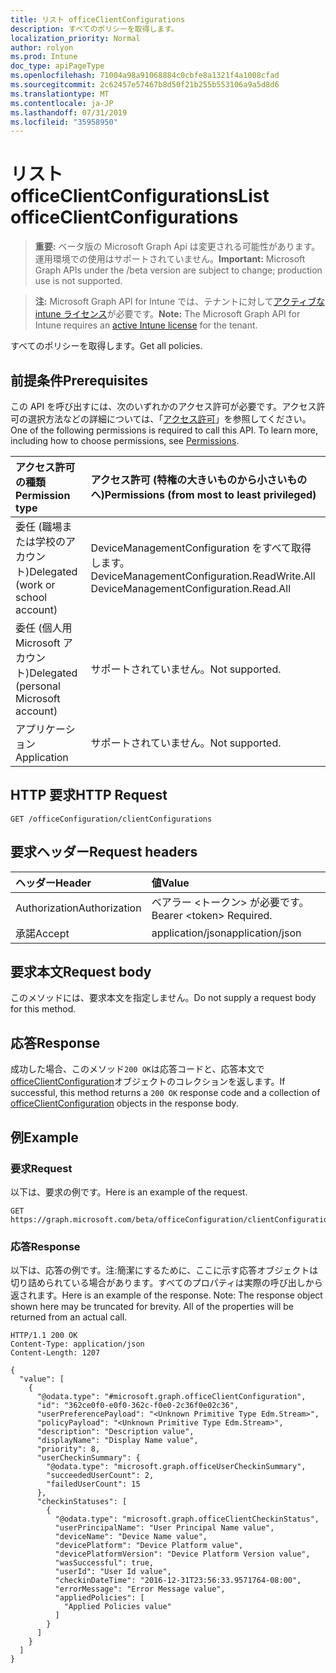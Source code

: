 ```yaml
---
title: リスト officeClientConfigurations
description: すべてのポリシーを取得します。
localization_priority: Normal
author: rolyon
ms.prod: Intune
doc_type: apiPageType
ms.openlocfilehash: 71004a98a91068884c0cbfe8a1321f4a1008cfad
ms.sourcegitcommit: 2c62457e57467b8d50f21b255b553106a9a5d8d6
ms.translationtype: MT
ms.contentlocale: ja-JP
ms.lasthandoff: 07/31/2019
ms.locfileid: "35958950"
---
```

# <a name="list-officeclientconfigurations"></a><span data-ttu-id="6543e-103">リスト officeClientConfigurations</span><span class="sxs-lookup"><span data-stu-id="6543e-103">List officeClientConfigurations</span></span>

> <span data-ttu-id="6543e-104">**重要:** ベータ版の Microsoft Graph Api は変更される可能性があります。運用環境での使用はサポートされていません。</span><span class="sxs-lookup"><span data-stu-id="6543e-104">**Important:** Microsoft Graph APIs under the /beta version are subject to change; production use is not supported.</span></span>

> <span data-ttu-id="6543e-105">**注:** Microsoft Graph API for Intune では、テナントに対して[アクティブな intune ライセンス](https://go.microsoft.com/fwlink/?linkid=839381)が必要です。</span><span class="sxs-lookup"><span data-stu-id="6543e-105">**Note:** The Microsoft Graph API for Intune requires an [active Intune license](https://go.microsoft.com/fwlink/?linkid=839381) for the tenant.</span></span>

<span data-ttu-id="6543e-106">すべてのポリシーを取得します。</span><span class="sxs-lookup"><span data-stu-id="6543e-106">Get all policies.</span></span>

## <a name="prerequisites"></a><span data-ttu-id="6543e-107">前提条件</span><span class="sxs-lookup"><span data-stu-id="6543e-107">Prerequisites</span></span>
<span data-ttu-id="6543e-p101">この API を呼び出すには、次のいずれかのアクセス許可が必要です。アクセス許可の選択方法などの詳細については、「[アクセス許可](/graph/permissions-reference)」を参照してください。</span><span class="sxs-lookup"><span data-stu-id="6543e-p101">One of the following permissions is required to call this API. To learn more, including how to choose permissions, see [Permissions](/graph/permissions-reference).</span></span>

|<span data-ttu-id="6543e-110">アクセス許可の種類</span><span class="sxs-lookup"><span data-stu-id="6543e-110">Permission type</span></span>|<span data-ttu-id="6543e-111">アクセス許可 (特権の大きいものから小さいものへ)</span><span class="sxs-lookup"><span data-stu-id="6543e-111">Permissions (from most to least privileged)</span></span>|
|:---|:---|
|<span data-ttu-id="6543e-112">委任 (職場または学校のアカウント)</span><span class="sxs-lookup"><span data-stu-id="6543e-112">Delegated (work or school account)</span></span>|<span data-ttu-id="6543e-113">DeviceManagementConfiguration をすべて取得します。</span><span class="sxs-lookup"><span data-stu-id="6543e-113">DeviceManagementConfiguration.ReadWrite.All DeviceManagementConfiguration.Read.All</span></span>|
|<span data-ttu-id="6543e-114">委任 (個人用 Microsoft アカウント)</span><span class="sxs-lookup"><span data-stu-id="6543e-114">Delegated (personal Microsoft account)</span></span>|<span data-ttu-id="6543e-115">サポートされていません。</span><span class="sxs-lookup"><span data-stu-id="6543e-115">Not supported.</span></span>|
|<span data-ttu-id="6543e-116">アプリケーション</span><span class="sxs-lookup"><span data-stu-id="6543e-116">Application</span></span>|<span data-ttu-id="6543e-117">サポートされていません。</span><span class="sxs-lookup"><span data-stu-id="6543e-117">Not supported.</span></span>|

## <a name="http-request"></a><span data-ttu-id="6543e-118">HTTP 要求</span><span class="sxs-lookup"><span data-stu-id="6543e-118">HTTP Request</span></span>
<!-- {
  "blockType": "ignored"
}
-->
``` http
GET /officeConfiguration/clientConfigurations
```

## <a name="request-headers"></a><span data-ttu-id="6543e-119">要求ヘッダー</span><span class="sxs-lookup"><span data-stu-id="6543e-119">Request headers</span></span>
|<span data-ttu-id="6543e-120">ヘッダー</span><span class="sxs-lookup"><span data-stu-id="6543e-120">Header</span></span>|<span data-ttu-id="6543e-121">値</span><span class="sxs-lookup"><span data-stu-id="6543e-121">Value</span></span>|
|:---|:---|
|<span data-ttu-id="6543e-122">Authorization</span><span class="sxs-lookup"><span data-stu-id="6543e-122">Authorization</span></span>|<span data-ttu-id="6543e-123">ベアラー &lt;トークン&gt; が必要です。</span><span class="sxs-lookup"><span data-stu-id="6543e-123">Bearer &lt;token&gt; Required.</span></span>|
|<span data-ttu-id="6543e-124">承諾</span><span class="sxs-lookup"><span data-stu-id="6543e-124">Accept</span></span>|<span data-ttu-id="6543e-125">application/json</span><span class="sxs-lookup"><span data-stu-id="6543e-125">application/json</span></span>|

## <a name="request-body"></a><span data-ttu-id="6543e-126">要求本文</span><span class="sxs-lookup"><span data-stu-id="6543e-126">Request body</span></span>
<span data-ttu-id="6543e-127">このメソッドには、要求本文を指定しません。</span><span class="sxs-lookup"><span data-stu-id="6543e-127">Do not supply a request body for this method.</span></span>

## <a name="response"></a><span data-ttu-id="6543e-128">応答</span><span class="sxs-lookup"><span data-stu-id="6543e-128">Response</span></span>
<span data-ttu-id="6543e-129">成功した場合、このメソッド`200 OK`は応答コードと、応答本文で[officeClientConfiguration](../resources/intune-cirrus-officeclientconfiguration.md)オブジェクトのコレクションを返します。</span><span class="sxs-lookup"><span data-stu-id="6543e-129">If successful, this method returns a `200 OK` response code and a collection of [officeClientConfiguration](../resources/intune-cirrus-officeclientconfiguration.md) objects in the response body.</span></span>

## <a name="example"></a><span data-ttu-id="6543e-130">例</span><span class="sxs-lookup"><span data-stu-id="6543e-130">Example</span></span>

### <a name="request"></a><span data-ttu-id="6543e-131">要求</span><span class="sxs-lookup"><span data-stu-id="6543e-131">Request</span></span>
<span data-ttu-id="6543e-132">以下は、要求の例です。</span><span class="sxs-lookup"><span data-stu-id="6543e-132">Here is an example of the request.</span></span>
``` http
GET https://graph.microsoft.com/beta/officeConfiguration/clientConfigurations
```

### <a name="response"></a><span data-ttu-id="6543e-133">応答</span><span class="sxs-lookup"><span data-stu-id="6543e-133">Response</span></span>
<span data-ttu-id="6543e-p102">以下は、応答の例です。注:簡潔にするために、ここに示す応答オブジェクトは切り詰められている場合があります。すべてのプロパティは実際の呼び出しから返されます。</span><span class="sxs-lookup"><span data-stu-id="6543e-p102">Here is an example of the response. Note: The response object shown here may be truncated for brevity. All of the properties will be returned from an actual call.</span></span>
``` http
HTTP/1.1 200 OK
Content-Type: application/json
Content-Length: 1207

{
  "value": [
    {
      "@odata.type": "#microsoft.graph.officeClientConfiguration",
      "id": "362ce0f0-e0f0-362c-f0e0-2c36f0e02c36",
      "userPreferencePayload": "<Unknown Primitive Type Edm.Stream>",
      "policyPayload": "<Unknown Primitive Type Edm.Stream>",
      "description": "Description value",
      "displayName": "Display Name value",
      "priority": 8,
      "userCheckinSummary": {
        "@odata.type": "microsoft.graph.officeUserCheckinSummary",
        "succeededUserCount": 2,
        "failedUserCount": 15
      },
      "checkinStatuses": [
        {
          "@odata.type": "microsoft.graph.officeClientCheckinStatus",
          "userPrincipalName": "User Principal Name value",
          "deviceName": "Device Name value",
          "devicePlatform": "Device Platform value",
          "devicePlatformVersion": "Device Platform Version value",
          "wasSuccessful": true,
          "userId": "User Id value",
          "checkinDateTime": "2016-12-31T23:56:33.9571764-08:00",
          "errorMessage": "Error Message value",
          "appliedPolicies": [
            "Applied Policies value"
          ]
        }
      ]
    }
  ]
}
```



